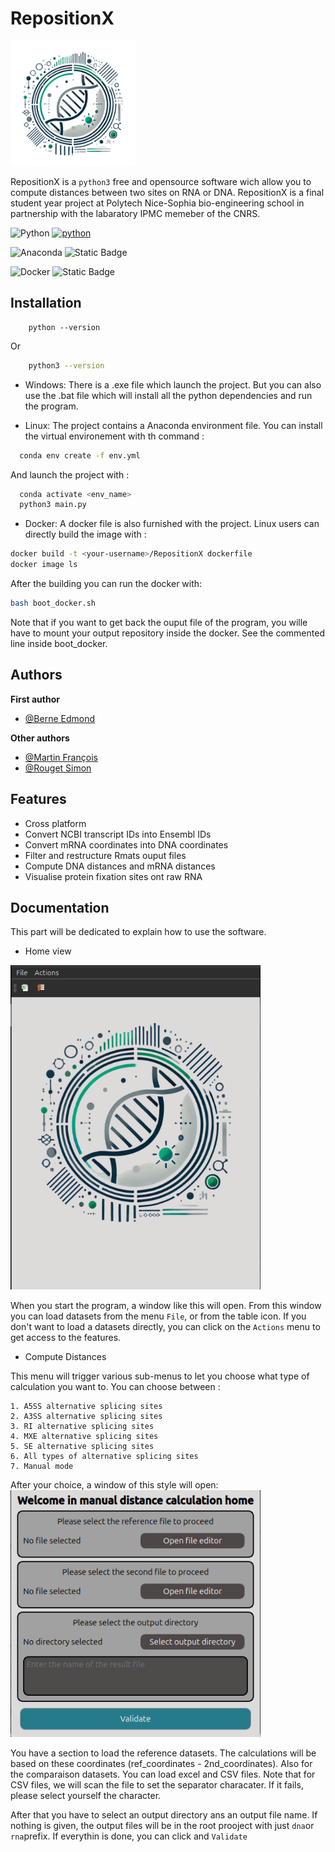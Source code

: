 
# RepositionX
<img src="src/Ressources/Icones/fugue-icons-3.5.6/icons/BI_logo.png" alt="BI Logo" width="200">

RepositionX is a `python3` free and opensource software wich allow you to compute distances between two sites on RNA or DNA. RepositionX is a final student year project at Polytech Nice-Sophia bio-engineering school in partnership with the labaratory IPMC memeber of the CNRS.

![Python](https://img.shields.io/badge/python-3670A0?style=for-the-badge&logo=python&logoColor=ffdd54)
[![python](https://img.shields.io/badge/Python-3.10.15-3776AB.svg?style=flat&logo=python&logoColor=white)](https://www.python.org)

![Anaconda](https://img.shields.io/badge/Anaconda-%2344A833.svg?style=for-the-badge&logo=anaconda&logoColor=white)
![Static Badge](https://img.shields.io/badge/Anaconda-v24.5.0-brightgreen)

![Docker](https://img.shields.io/badge/docker-%230db7ed.svg?style=for-the-badge&logo=docker&logoColor=white)
![Static Badge](https://img.shields.io/badge/Docker-v27.4.1-brightgreen?logoColor=(0%2C0%2C255))
## Installation

```batch
    python --version
```
Or
```bash
    python3 --version
```
    

- Windows: 
There is a .exe file which launch the project. But you can also use the .bat file which will install all the python dependencies and run the program.


- Linux:
The project contains a Anaconda environment file. You can install the virtual environement with th command :

```bash
  conda env create -f env.yml
```

And launch the project with :

```bash
  conda activate <env_name>
  python3 main.py
```

- Docker:
A docker file is also furnished with the project. Linux users can directly build the image with :

```bash
docker build -t <your-username>/RepositionX dockerfile
docker image ls
```

After the building you can run the docker with:

```bash
bash boot_docker.sh
```

Note that if you want to get back the ouput file of the program, you wille have to mount your output repository inside the docker. See the commented line inside boot_docker.


    
## Authors

**First author**
- [@Berne Edmond](https://github.com/Edmondbrn)

**Other authors**
- [@Martin François](https://www.github.com/octokatherine)
- [@Rouget Simon](https://www.github.com/octokatherine)



## Features

- Cross platform
- Convert NCBI transcript IDs into Ensembl IDs
- Convert mRNA coordinates into DNA coordinates
- Filter and restructure Rmats ouput files
- Compute DNA distances and mRNA distances
- Visualise protein fixation sites ont raw RNA


## Documentation

This part will be dedicated to explain how to use the software.

- Home view
<img src="src/Ressources/readme_data/home.png" alt="home" width="400">

When you start the program, a window like this will open. From this window you can load datasets from the menu `File`, or from the table icon. If you don't want to load a datasets directly, you can click on the `Actions` menu to get access to the features.


- Compute Distances

This menu will trigger various sub-menus to let you choose what type of calculation you want to. You can choose between :

    1. A5SS alternative splicing sites
    2. A3SS alternative splicing sites
    3. RI alternative splicing sites
    4. MXE alternative splicing sites
    5. SE alternative splicing sites
    6. All types of alternative splicing sites
    7. Manual mode

After your choice, a window of this style will open:
<img src="src/Ressources/readme_data/distance_menu1.png" alt="home" width="400">

You have a section to load the reference datasets. The calculations will be based on these coordinates (ref_coordinates - 2nd_coordinates). Also for the comparaison datasets. You can load excel and CSV files. Note that for CSV files, we will scan the file to set the separator characater. If it fails, please select yourself the character.

After that you have to select an output directory ans an output file name. If nothing is given, the output files will be in the root prooject with just `dna`or `rna`prefix. If everythin is done, you can click and `Validate`